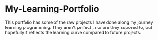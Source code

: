# My-Learning-Portfolio
This portfolio has some of the raw projects I have done along my journey learning programming. They aren't perfect , nor are they suposed to, but hopefully it reflects the learning curve compared to future projects.
